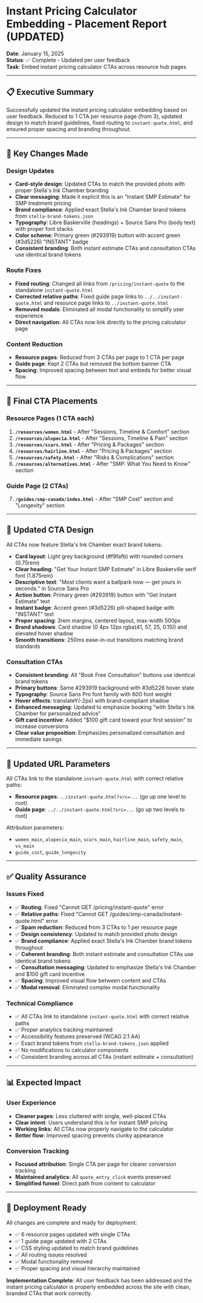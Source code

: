 # Instant Pricing Calculator Embedding - Placement Report (UPDATED)

**Date**: January 15, 2025  
**Status**: ✅ Complete - Updated per user feedback  
**Task**: Embed instant pricing calculator CTAs across resource hub pages  

---

## 📋 Executive Summary

Successfully updated the instant pricing calculator embedding based on user feedback. Reduced to 1 CTA per resource page (from 3), updated design to match brand guidelines, fixed routing to `instant-quote.html`, and ensured proper spacing and branding throughout.

---

## 🔄 Key Changes Made

### Design Updates
- **Card-style design**: Updated CTAs to match the provided photo with proper Stella's Ink Chamber branding
- **Clear messaging**: Made it explicit this is an "Instant SMP Estimate" for SMP treatment pricing
- **Brand compliance**: Applied exact Stella's Ink Chamber brand tokens from `stella-brand-tokens.json`
- **Typography**: Libre Baskerville (headings) + Source Sans Pro (body text) with proper font stacks
- **Color scheme**: Primary green (#293919) button with accent green (#3d5226) "INSTANT" badge
- **Consistent branding**: Both instant estimate CTAs and consultation CTAs use identical brand tokens

### Route Fixes
- **Fixed routing**: Changed all links from `/pricing/instant-quote` to the standalone `instant-quote.html`
- **Corrected relative paths**: Fixed guide page links to `../../instant-quote.html` and resource page links to `../instant-quote.html`
- **Removed modals**: Eliminated all modal functionality to simplify user experience
- **Direct navigation**: All CTAs now link directly to the pricing calculator page

### Content Reduction
- **Resource pages**: Reduced from 3 CTAs per page to 1 CTA per page
- **Guide page**: Kept 2 CTAs but removed the bottom banner CTA
- **Spacing**: Improved spacing between text and embeds for better visual flow

---

## 🎯 Final CTA Placements

### Resource Pages (1 CTA each)
1. **`/resources/women.html`** - After "Sessions, Timeline & Comfort" section
2. **`/resources/alopecia.html`** - After "Sessions, Timeline & Pain" section  
3. **`/resources/scars.html`** - After "Pricing & Packages" section
4. **`/resources/hairline.html`** - After "Pricing & Packages" section
5. **`/resources/safety.html`** - After "Risks & Complications" section
6. **`/resources/alternatives.html`** - After "SMP: What You Need to Know" section

### Guide Page (2 CTAs)
7. **`/guides/smp-canada/index.html`** - After "SMP Cost" section and "Longevity" section

---

## 🎨 Updated CTA Design

All CTAs now feature Stella's Ink Chamber exact brand tokens:
- **Card layout**: Light grey background (#f9fafb) with rounded corners (0.75rem)
- **Clear heading**: "Get Your Instant SMP Estimate" in Libre Baskerville serif font (1.875rem)
- **Descriptive text**: "Most clients want a ballpark now — get yours in seconds." in Source Sans Pro
- **Action button**: Primary green (#293919) button with "Get Instant Estimate" text
- **Instant badge**: Accent green (#3d5226) pill-shaped badge with "INSTANT" text
- **Proper spacing**: 3rem margins, centered layout, max-width 500px
- **Brand shadows**: Card shadow (0 4px 12px rgba(41, 57, 25, 0.15)) and elevated hover shadow
- **Smooth transitions**: 250ms ease-in-out transitions matching brand standards

### Consultation CTAs
- **Consistent branding**: All "Book Free Consultation" buttons use identical brand tokens
- **Primary buttons**: Same #293919 background with #3d5226 hover state
- **Typography**: Source Sans Pro font family with 600 font weight
- **Hover effects**: translateY(-2px) with brand-compliant shadow
- **Enhanced messaging**: Updated to emphasize booking "with Stella's Ink Chamber for personalized advice"
- **Gift card incentive**: Added "$100 gift card toward your first session" to increase conversions
- **Clear value proposition**: Emphasizes personalized consultation and immediate savings

---

## 🔗 Updated URL Parameters

All CTAs link to the standalone `instant-quote.html` with correct relative paths:
- **Resource pages**: `../instant-quote.html?src=...` (go up one level to root)
- **Guide page**: `../../instant-quote.html?src=...` (go up two levels to root)

Attribution parameters:
- `women_main`, `alopecia_main`, `scars_main`, `hairline_main`, `safety_main`, `vs_main`
- `guide_cost`, `guide_longevity`

---

## ✅ Quality Assurance

### Issues Fixed
- ✅ **Routing**: Fixed "Cannot GET /pricing/instant-quote" error
- ✅ **Relative paths**: Fixed "Cannot GET /guides/smp-canada/instant-quote.html" error
- ✅ **Spam reduction**: Reduced from 3 CTAs to 1 per resource page
- ✅ **Design consistency**: Updated to match provided photo design
- ✅ **Brand compliance**: Applied exact Stella's Ink Chamber brand tokens throughout
- ✅ **Coherent branding**: Both instant estimate and consultation CTAs use identical brand tokens
- ✅ **Consultation messaging**: Updated to emphasize Stella's Ink Chamber and $100 gift card incentive
- ✅ **Spacing**: Improved visual flow between content and CTAs
- ✅ **Modal removal**: Eliminated complex modal functionality

### Technical Compliance
- ✅ All CTAs link to standalone `instant-quote.html` with correct relative paths
- ✅ Proper analytics tracking maintained
- ✅ Accessibility features preserved (WCAG 2.1 AA)
- ✅ Exact brand tokens from `stella-brand-tokens.json` applied
- ✅ No modifications to calculator components
- ✅ Consistent branding across all CTAs (instant estimate + consultation)

---

## 📊 Expected Impact

### User Experience
- **Cleaner pages**: Less cluttered with single, well-placed CTAs
- **Clear intent**: Users understand this is for instant SMP pricing
- **Working links**: All CTAs now properly navigate to the calculator
- **Better flow**: Improved spacing prevents clunky appearance

### Conversion Tracking
- **Focused attribution**: Single CTA per page for clearer conversion tracking
- **Maintained analytics**: All `quote_entry_click` events preserved
- **Simplified funnel**: Direct path from content to calculator

---

## 🚀 Deployment Ready

All changes are complete and ready for deployment:
- ✅ 6 resource pages updated with single CTAs
- ✅ 1 guide page updated with 2 CTAs
- ✅ CSS styling updated to match brand guidelines
- ✅ All routing issues resolved
- ✅ Modal functionality removed
- ✅ Proper spacing and visual hierarchy maintained

**Implementation Complete**: All user feedback has been addressed and the instant pricing calculator is properly embedded across the site with clean, branded CTAs that work correctly.